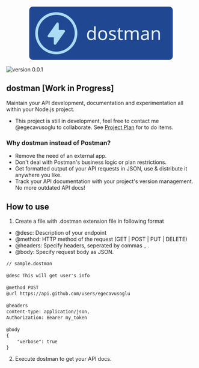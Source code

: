 <p align="center">
<img src="./readme-assets/icon.png" style="width:80%, height: 10px; margin: auto" />
</p>

![version 0.0.1](https://img.shields.io/badge/version-0.0.1-brightgreen)

## dostman [Work in Progress]

Maintain your API development, documentation and experimentation all within your Node.js project.

- This project is still in development, feel free to contact me @egecavusoglu to collaborate. See [Project Plan](./ProjectPlan.md) for to do items.
### Why dostman instead of Postman?

- Remove the need of an external app.
- Don't deal with Postman's business logic or plan restrictions.
- Get formatted output of your API requests in JSON, use & distribute it anywhere you like.
- Track your API documentation with your project's version management. No more outdated API docs!

## How to use

1. Create a file with .dostman extension file in following format

- @desc: Description of your endpoint
- @method: HTTP method of the request (GET | POST | PUT | DELETE)
- @headers: Specify headers, seperated by commas `,` .
- @body: Specify request body as JSON.

```
// sample.dostman

@desc This will get user's info 

@method POST 
@url https://api.github.com/users/egecavusoglu

@headers
content-type: application/json,
Authorization: Bearer my_token

@body
{
    "verbose": true
}
```

2. Execute dostman to get your API docs.